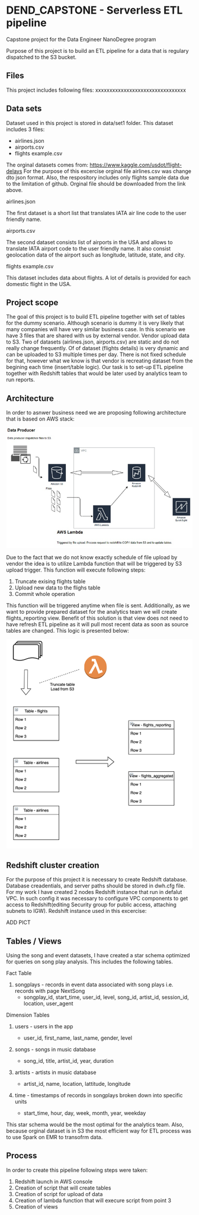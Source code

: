 # DEND_CAPSTONE - Serverless ETL pipeline
Capstone project for the Data Engineer NanoDegree program

Purpose of this project is to build an ETL pipeline for a data that is regulary dispatched to the S3 bucket. 


## Files
This project includes following files:
xxxxxxxxxxxxxxxxxxxxxxxxxxxxxxxx

 



## Data sets
Dataset used in this project is stored in data/set1 folder. This dataset includes 3 files:

- airlines.json
- airports.csv
- flights example.csv

The orginal datasets comes from: https://www.kaggle.com/usdot/flight-delays
For the purpose of this excercise orginal file airlines.csv was change dto json format. Also, the respository includes only flights sample data due to the limitation of github. Orginal file should be downloaded from the link above.


airlines.json

The first dataset is a short list that translates IATA air line code to the user friendly name.

airports.csv

The second dataset consists list of airports in the USA and allows to translate IATA airport code to the user friendly name. It also consist geolocation data of the airport such as longitude, latitude, state, and city.

flights example.csv

This dataset includes data about flights. A lot of details is provided for each domestic flight in the USA.


## Project scope
The goal of this project is to build ETL pipeline together with set of tables for the dummy scenario. Although scenario is dummy it is very likely that many companies will have very similar business case. In this scenario we have 3 files that are shared with us by external vendor. Vendor upload data to S3. Two of datasets (airlines.json, airports.csv) are static and do not really change frequently. Of of dataset (flights details) is very dynamic and can be uploaded to S3 multiple times per day. There is not fixed schedule for that, however what we know is that vendor is recreating dataset from the begining each time (insert/table logic). Our task is to set-up ETL pipeline together with Redshift  tables that would be later used by analytics team to run reports. 


## Architecture
In order to asnwer business need we are proposing following architecture that is based on AWS stack:

![alt text](https://github.com/matpl2/DEND_CAPSTONE/blob/main/pictures/pict.jpg)

Due to the fact that we do not know exactly schedule of file upload by vendor the idea is to utilize Lambda function that will be triggered by S3 upload trigger. This function will execute following steps:
1. Truncate exising flights table
2. Upload new data to the flighs table
3. Commit whole operation

This function will be triggered anytime when file is sent. Additionally, as we want to provide prepared dataset for the analytics team we will create flights_reporting view. Benefit of this solution is that view does not need to have refresh ETL pipeline as it will pull most recent data as soon as source tables are changed. This logic is presented below:

![alt text](https://github.com/matpl2/DEND_CAPSTONE/blob/main/pictures/inline.jpg)

## Redshift cluster creation
For the purpose of this project it is necessary to create Redshift database. Database creadentials, and server paths should be stored in dwh.cfg file. For my work I have created 2 nodes Redshift instance that run in defalut VPC. In such config it was necessary to configure VPC components to get access to Redshift(editing Security group for public access, attaching subnets to IGW).
Redshift instance used in this excercise:

ADD PICT


## Tables / Views
Using the song and event datasets, I have created a star schema optimized for queries on song play analysis. This includes the following tables.

Fact Table
1. songplays - records in event data associated with song plays i.e. records with page NextSong
   * songplay_id, start_time, user_id, level, song_id, artist_id, session_id, location, user_agent
   
Dimension Tables
1. users - users in the app
   * user_id, first_name, last_name, gender, level
   
2. songs - songs in music database
   * song_id, title, artist_id, year, duration
   
3. artists - artists in music database
    * artist_id, name, location, lattitude, longitude
    
4. time - timestamps of records in songplays broken down into specific units
    * start_time, hour, day, week, month, year, weekday
    

This star schema would be the most optimal for the analytics team. Also, because orginal dataset is in S3 the most efficient way for ETL process was to use Spark on EMR to transofrm data.



## Process
In order to create this pipeline following steps were taken:
1. Redshift launch in AWS console
2. Creation of script that will create tables
3. Creation of script for upload of data
4. Creation of lambda function that will execure script from point 3
5. Creation of views

